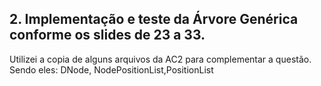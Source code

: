 ## 2. Implementação e teste da Árvore Genérica conforme os slides de 23 a 33.




Utilizei a copia de alguns arquivos da AC2 para complementar a questão.
Sendo eles: DNode, NodePositionList,PositionList
